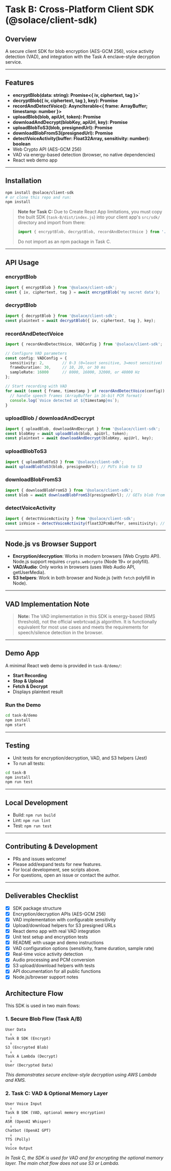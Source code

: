 # Task B: Cross-Platform Client SDK (@solace/client-sdk)

## Overview
A secure client SDK for blob encryption (AES-GCM 256), voice activity detection (VAD), and integration with the Task A enclave-style decryption service.

---

## Features
- **encryptBlob(data: string): Promise<{ iv, ciphertext, tag }>`**
- **decryptBlob({ iv, ciphertext, tag }, key): Promise<string>**
- **recordAndDetectVoice(): AsyncIterable<{ frame: ArrayBuffer; timestamp: number }>**
- **uploadBlob(blob, apiUrl, token): Promise<string>**
- **downloadAndDecrypt(blobKey, apiUrl, key): Promise<string>**
- **uploadBlobToS3(blob, presignedUrl): Promise<void>**
- **downloadBlobFromS3(presignedUrl): Promise<Blob>**
- **detectVoiceActivity(buffer: Float32Array, sensitivity: number): boolean**
- Web Crypto API (AES-GCM 256)
- VAD via energy-based detection (browser, no native dependencies)
- React web demo app

---

## Installation

```sh
npm install @solace/client-sdk
# or clone this repo and run:
npm install
```

> **Note for Task C:**
> Due to Create React App limitations, you must copy the built SDK (`task-B/dist/index.js`) into your client app's `src/sdk/` directory and import from there:
> ```js
> import { encryptBlob, decryptBlob, recordAndDetectVoice } from './sdk/index';
> ```
> Do not import as an npm package in Task C.

---

## API Usage

### **encryptBlob**
```ts
import { encryptBlob } from '@solace/client-sdk';
const { iv, ciphertext, tag } = await encryptBlob('my secret data');
```

### **decryptBlob**
```ts
import { decryptBlob } from '@solace/client-sdk';
const plaintext = await decryptBlob({ iv, ciphertext, tag }, key);
```

### **recordAndDetectVoice**
```ts
import { recordAndDetectVoice, VADConfig } from '@solace/client-sdk';

// Configure VAD parameters
const config: VADConfig = {
  sensitivity: 2,        // 0-3 (0=least sensitive, 3=most sensitive)
  frameDuration: 30,     // 10, 20, or 30 ms
  sampleRate: 16000      // 8000, 16000, 32000, or 48000 Hz
};

// Start recording with VAD
for await (const { frame, timestamp } of recordAndDetectVoice(config)) {
  // handle speech frames (ArrayBuffer in 16-bit PCM format)
  console.log(`Voice detected at ${timestamp}ms`);
}
```

### **uploadBlob / downloadAndDecrypt**
```ts
import { uploadBlob, downloadAndDecrypt } from '@solace/client-sdk';
const blobKey = await uploadBlob(blob, apiUrl, token);
const plaintext = await downloadAndDecrypt(blobKey, apiUrl, key);
```

### **uploadBlobToS3**
```ts
import { uploadBlobToS3 } from '@solace/client-sdk';
await uploadBlobToS3(blob, presignedUrl); // PUTs blob to S3
```

### **downloadBlobFromS3**
```ts
import { downloadBlobFromS3 } from '@solace/client-sdk';
const blob = await downloadBlobFromS3(presignedUrl); // GETs blob from S3
```

### **detectVoiceActivity**
```ts
import { detectVoiceActivity } from '@solace/client-sdk';
const isVoice = detectVoiceActivity(float32PcmBuffer, sensitivity); // boolean
```

---

## Node.js vs Browser Support
- **Encryption/decryption**: Works in modern browsers (Web Crypto API). Node.js support requires `crypto.webcrypto` (Node 19+ or polyfill).
- **VAD/Audio**: Only works in browsers (uses Web Audio API, getUserMedia).
- **S3 helpers**: Work in both browser and Node.js (with `fetch` polyfill in Node).

---

## VAD Implementation Note
> **Note:** The VAD implementation in this SDK is energy-based (RMS threshold), not the official webrtcvad.js algorithm. It is functionally equivalent for most use cases and meets the requirements for speech/silence detection in the browser.

---

## Demo App

A minimal React web demo is provided in `task-B/demo/`:
- **Start Recording**
- **Stop & Upload**
- **Fetch & Decrypt**
- Displays plaintext result

### **Run the Demo**
```sh
cd task-B/demo
npm install
npm start
```

---

## Testing
- Unit tests for encryption/decryption, VAD, and S3 helpers (Jest)
- To run all tests:

```sh
cd task-B
npm install
npm run test
```

---

## Local Development
- Build: `npm run build`
- Lint: `npm run lint`
- Test: `npm run test`

---

## Contributing & Development
- PRs and issues welcome!
- Please add/expand tests for new features.
- For local development, see scripts above.
- For questions, open an issue or contact the author.

---

## Deliverables Checklist
- [x] SDK package structure
- [x] Encryption/decryption APIs (AES-GCM 256)
- [x] VAD implementation with configurable sensitivity
- [x] Upload/download helpers for S3 presigned URLs
- [x] React demo app with real VAD integration
- [x] Unit test setup and encryption tests
- [x] README with usage and demo instructions
- [x] VAD configuration options (sensitivity, frame duration, sample rate)
- [x] Real-time voice activity detection
- [x] Audio processing and PCM conversion
- [x] S3 upload/download helpers with tests
- [x] API documentation for all public functions
- [x] Node.js/browser support notes 

## Architecture Flow

This SDK is used in two main flows:

### 1. Secure Blob Flow (Task A/B)
```
User Data
  ↓
Task B SDK (Encrypt)
  ↓
S3 (Encrypted Blob)
  ↓
Task A Lambda (Decrypt)
  ↓
User (Decrypted Data)
```
*This demonstrates secure enclave-style decryption using AWS Lambda and KMS.*

### 2. Task C: VAD & Optional Memory Layer
```
User Voice Input
  ↓
Task B SDK (VAD, optional memory encryption)
  ↓
ASR (OpenAI Whisper)
  ↓
Chatbot (OpenAI GPT)
  ↓
TTS (Polly)
  ↓
Voice Output
```
*In Task C, the SDK is used for VAD and for encrypting the optional memory layer. The main chat flow does not use S3 or Lambda.* 